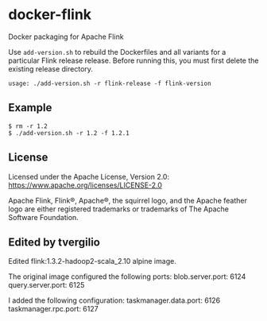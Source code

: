 docker-flink
============

Docker packaging for Apache Flink

Use `add-version.sh` to rebuild the Dockerfiles and all variants for a
particular Flink release release. Before running this, you must first delete
the existing release directory.

    usage: ./add-version.sh -r flink-release -f flink-version

Example
-------

    $ rm -r 1.2
    $ ./add-version.sh -r 1.2 -f 1.2.1

License
-------

Licensed under the Apache License, Version 2.0: https://www.apache.org/licenses/LICENSE-2.0

Apache Flink, Flink®, Apache®, the squirrel logo, and the Apache feather logo are either registered trademarks or trademarks of The Apache Software Foundation.

Edited by tvergilio
-------------------

Edited flink:1.3.2-hadoop2-scala_2.10 alpine image.

The original image configured the following ports:
blob.server.port: 6124
query.server.port: 6125

I added the following configuration:
taskmanager.data.port: 6126
taskmanager.rpc.port: 6127
